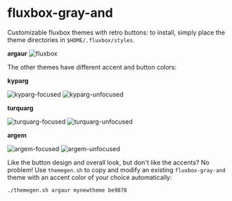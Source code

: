 # fluxbox-gray-and
Customizable fluxbox themes with retro buttons: to install, simply place the theme directories in `$HOME/.fluxbox/styles`.

**argaur**
![fluxbox](https://user-images.githubusercontent.com/74497663/213909643-8de3511f-5188-4cc0-b9fd-690adc113f24.png)

The other themes have different accent and button colors:

**kyparg**

![kyparg-focused](https://user-images.githubusercontent.com/74497663/213909190-21d56ec6-866d-44ca-ae96-77707efaf7fe.png)
![kyparg-unfocused](https://user-images.githubusercontent.com/74497663/213909319-156fa2e9-daa0-4b2e-a49b-56eb3d699b6d.png)

**turquarg**

![turquarg-focused](https://user-images.githubusercontent.com/74497663/213909187-852f1efd-c0c4-4faf-a8f8-6a715fb36a22.png)
![turquarg-unfocused](https://user-images.githubusercontent.com/74497663/213909321-6a23f693-e9c1-4d4c-b2a7-b4fba4490b17.png)

**argem**

![argem-focused](https://user-images.githubusercontent.com/74497663/213909192-a6d7187d-5698-426b-b7e6-a63a1fe50838.png)
![argem-unfocused](https://user-images.githubusercontent.com/74497663/213909317-c147b7cc-3036-4aed-bd68-3fbe39afc13f.png)

Like the button design and overall look, but don't like the accents? No problem! Use `themegen.sh` to copy and modify an existing `fluxbox-gray-and` theme with an accent color of your choice automatically:

    ./themegen.sh argaur mynewtheme be9878
